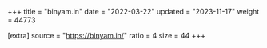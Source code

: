 +++
title = "binyam.in"
date = "2022-03-22"
updated = "2023-11-17"
weight = 44773

[extra]
source = "https://binyam.in/"
ratio = 4
size = 44
+++
